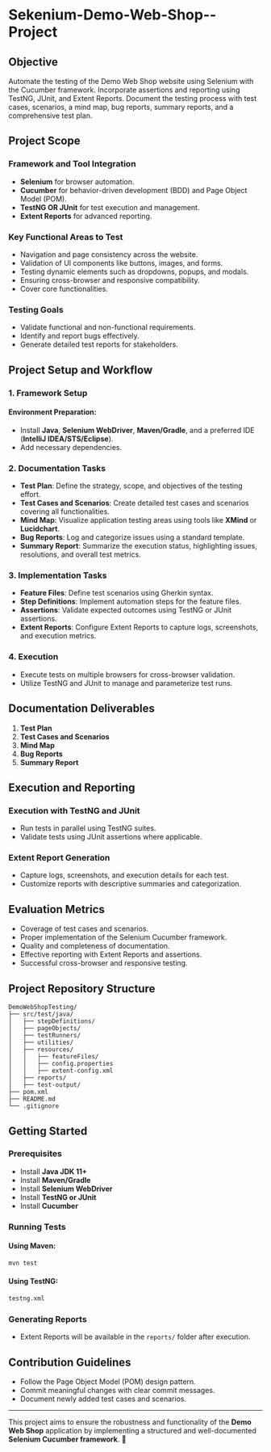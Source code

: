 # Sekenium-Demo-Web-Shop--Project

## Objective
Automate the testing of the Demo Web Shop website using Selenium with the Cucumber framework. Incorporate assertions and reporting using TestNG, JUnit, and Extent Reports. Document the testing process with test cases, scenarios, a mind map, bug reports, summary reports, and a comprehensive test plan.

## Project Scope

### Framework and Tool Integration
- **Selenium** for browser automation.
- **Cucumber** for behavior-driven development (BDD) and Page Object Model (POM).
- **TestNG OR JUnit** for test execution and management.
- **Extent Reports** for advanced reporting.

### Key Functional Areas to Test
- Navigation and page consistency across the website.
- Validation of UI components like buttons, images, and forms.
- Testing dynamic elements such as dropdowns, popups, and modals.
- Ensuring cross-browser and responsive compatibility.
- Cover core functionalities.

### Testing Goals
- Validate functional and non-functional requirements.
- Identify and report bugs effectively.
- Generate detailed test reports for stakeholders.

## Project Setup and Workflow

### 1. Framework Setup
#### Environment Preparation:
- Install **Java**, **Selenium WebDriver**, **Maven/Gradle**, and a preferred IDE (**IntelliJ IDEA/STS/Eclipse**).
- Add necessary dependencies.

### 2. Documentation Tasks
- **Test Plan**: Define the strategy, scope, and objectives of the testing effort.
- **Test Cases and Scenarios**: Create detailed test cases and scenarios covering all functionalities.
- **Mind Map**: Visualize application testing areas using tools like **XMind** or **Lucidchart**.
- **Bug Reports**: Log and categorize issues using a standard template.
- **Summary Report**: Summarize the execution status, highlighting issues, resolutions, and overall test metrics.

### 3. Implementation Tasks
- **Feature Files**: Define test scenarios using Gherkin syntax.
- **Step Definitions**: Implement automation steps for the feature files.
- **Assertions**: Validate expected outcomes using TestNG or JUnit assertions.
- **Extent Reports**: Configure Extent Reports to capture logs, screenshots, and execution metrics.

### 4. Execution
- Execute tests on multiple browsers for cross-browser validation.
- Utilize TestNG and JUnit to manage and parameterize test runs.

## Documentation Deliverables
1. **Test Plan**
2. **Test Cases and Scenarios**
3. **Mind Map**
4. **Bug Reports**
5. **Summary Report**

## Execution and Reporting

### Execution with TestNG and JUnit
- Run tests in parallel using TestNG suites.
- Validate tests using JUnit assertions where applicable.

### Extent Report Generation
- Capture logs, screenshots, and execution details for each test.
- Customize reports with descriptive summaries and categorization.

## Evaluation Metrics
- Coverage of test cases and scenarios.
- Proper implementation of the Selenium Cucumber framework.
- Quality and completeness of documentation.
- Effective reporting with Extent Reports and assertions.
- Successful cross-browser and responsive testing.

## Project Repository Structure
```
DemoWebShopTesting/
├── src/test/java/
│   ├── stepDefinitions/
│   ├── pageObjects/
│   ├── testRunners/
│   ├── utilities/
│   ├── resources/
│   │   ├── featureFiles/
│   │   ├── config.properties
│   │   ├── extent-config.xml
│   ├── reports/
│   ├── test-output/
├── pom.xml
├── README.md
└── .gitignore
```

## Getting Started

### Prerequisites
- Install **Java JDK 11+**
- Install **Maven/Gradle**
- Install **Selenium WebDriver**
- Install **TestNG or JUnit**
- Install **Cucumber**

### Running Tests
#### Using Maven:
```sh
mvn test
```
#### Using TestNG:
```sh
testng.xml
```

### Generating Reports
- Extent Reports will be available in the `reports/` folder after execution.

## Contribution Guidelines
- Follow the Page Object Model (POM) design pattern.
- Commit meaningful changes with clear commit messages.
- Document newly added test cases and scenarios.

---

This project aims to ensure the robustness and functionality of the **Demo Web Shop** application by implementing a structured and well-documented **Selenium Cucumber framework**. 🚀
